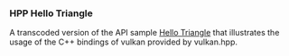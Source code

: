 ### HPP Hello Triangle<br/>
A transcoded version of the API sample [Hello Triangle](https://github.com/KhronosGroup/Vulkan-Samples/tree/master/samples/api/hello_triangle) that illustrates the usage of the C++ bindings of vulkan provided by vulkan.hpp.
